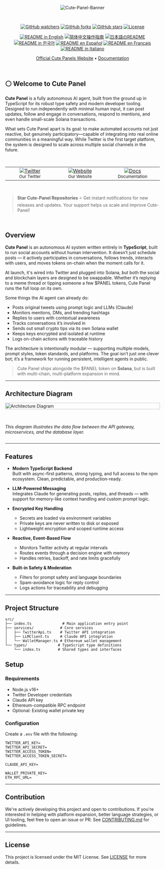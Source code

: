 <div align="center"> <a name="readme-top"></a>

![Cute-Panel-Banner](https://i.imgur.com/meFmf2U.png)


<br>

[![GitHub watchers](https://img.shields.io/github/watchers/KatriaDopex/Cute-Panel?style=social&label=Watch&color=ffffff&labelColor=ffffff)](https://GitHub.com/KatriaDopex/Cute-Panel/watchers)
[![GitHub forks](https://img.shields.io/github/forks/KatriaDopex/Cute-Panel?style=social&label=Fork&color=ffffff&labelColor=ffffff)](https://GitHub.com/KatriaDopex/Cute-Panel/network)
[![GitHub stars](https://img.shields.io/github/stars/KatriaDopex/Cute-Panel?style=social&label=Star&color=ffffff&labelColor=ffffff)](https://GitHub.com/KatriaDopex/Cute-Panel/stargazers)
[![License](https://img.shields.io/github/license/KatriaDopex/Cute-Panel?style=flat-square&color=0078d7&labelColor=ffffff)](https://github.com/KatriaDopex/Cute-Panel/blob/main/LICENSE)

<a href="https://github.com/katriadopex/cute-panel/blob/main/README.md"><img alt="README in English" src="https://img.shields.io/badge/English-lightgrey"></a>
<a href="https://github.com/katriadopex/cute-panel/blob/main/docs/README-CN.md"><img alt="简体中文操作指南" src="https://img.shields.io/badge/简体中文-lightgrey"></a>
<a href="https://github.com/katriadopex/cute-panel/blob/main/docs/README-JP.md"><img alt="日本語のREADME" src="https://img.shields.io/badge/日本語-lightgrey"></a>
<a href="https://github.com/katriadopex/cute-panel/blob/main/docs/README-KR.md"><img alt="README in 한국어" src="https://img.shields.io/badge/한국어-lightgrey"></a>
<a href="https://github.com/katriadopex/cute-panel/blob/main/docs/README-ES.md"><img alt="README en Español" src="https://img.shields.io/badge/Español-lightgrey"></a>
<a href="https://github.com/katriadopex/cute-panel/blob/main/docs/README-FR.md"><img alt="README en Français" src="https://img.shields.io/badge/Français-lightgrey"></a>
<a href="https://github.com/katriadopex/cute-panel/blob/main/docs/README-IT.md"><img alt="README in Italiano" src="https://img.shields.io/badge/Italiano-lightgrey"></a>


[Official Cute Panels Website](https://cutepanel.io)
•
[Documentation](https://cute-panel.gitbook.io/cute-panel/)
</div>

<br>

## ⚪ Welcome to Cute Panel

**Cute Panel** is a fully autonomous AI agent, built from the ground up in TypeScript for its robust type safety and modern developer tooling. Designed to run independently with minimal human input, it can post updates, follow and engage in conversations, respond to mentions, and even handle small-scale Solana transactions.

What sets Cute Panel apart is its goal: to make automated accounts not just reactive, but genuinely participatory—capable of integrating into real online communities in a meaningful way. While Twitter is the first target platform, the system is designed to scale across multiple social channels in the future.

<br>

<table>
<tr>
  <td align="center" width="200px" style="width:200px;">
    <a href="https://twitter.com/cutepanel" title="Our Twitter">
      <img src="https://img.shields.io/twitter/follow/cutepanel?style=social&label=Twitter" alt="Twitter" />
    </a><br>
    <small>Our Twitter</small>
  </td>
  <td align="center" width="200px" style="width:200px;">
    <a href="https://cute-panel.io" title="Our Website">
      <img src="https://img.shields.io/badge/Website-Visit%20Us-blue?style=flat-square&logo=internet-explorer" alt="Website" />
    </a><br>
    <small>Our Website</small>
  </td>
  <td align="center" width="200px" style="width:200px;">
    <a href="https://cute-panel.gitbook.io/cute-panel" title="Documentation">
      <img src="https://img.shields.io/badge/Docs-Read%20Here-green?style=flat-square&logo=read-the-docs" alt="Docs" />
    </a><br>
    <small>Documentation</small>
  </td>
</tr>
</table>


<br>

> **Star Cute-Panel Repositories** ⭐️
> Get instant notifications for new releases and updates. Your support helps us scale and improve Cute-Panel!

<br>

## Overview

**Cute Panel** is an autonomous AI system written entirely in **TypeScript**, built to run social accounts without human intervention. It doesn’t just schedule posts — it actively participates in conversations, follows trends, interacts with users, and moves tokens on-chain when the moment calls for it.


At launch, it's wired into Twitter and plugged into Solana, but both the social and blockchain layers are designed to be swappable. Whether it’s replying to a meme thread or tipping someone a few $PANEL tokens, Cute Panel runs the full loop on its own.


Some things the AI agent can already do:

- Posts original tweets using prompt logic and LLMs (Claude)  
- Monitors mentions, DMs, and trending hashtags 
- Replies to users with contextual awareness  
- Tracks conversations it’s involved in  
- Sends out small crypto tips via its own Solana wallet  
- Keeps keys encrypted and isolated at runtime  
- Logs on-chain actions with traceable history  

The architecture is intentionally modular — supporting multiple models, prompt styles, token standards, and platforms. The goal isn’t just one clever bot; it’s a framework for running persistent, intelligent agents in public.

> Cute Panel ships alongside the $PANEL token on **Solana**, but is built with multi-chain, multi-platform expansion in mind.


---

<h2>Architecture Diagram</h2>


<div style="width: 100%; display: flex; justify-content: center; align-items: center; flex-direction: column;">
  <img src="https://i.imgur.com/g64Pbyp.png" alt="Architecture Diagram" style="width: 100%;">
  <br><br>
  <p><em>This diagram illustrates the data flow between the API gateway, microservices, and the database layer.</em></p>
</div>


---

## Features

- **Modern TypeScript Backend**  
  Built with async-first patterns, strong typing, and full access to the npm ecosystem. Clean, predictable, and production-ready.

- **LLM-Powered Messaging**  
  Integrates Claude for generating posts, replies, and threads — with support for memory-like context handling and custom prompt logic.

- **Encrypted Key Handling**  
  - Secrets are loaded via environment variables  
  - Private keys are never written to disk or exposed  
  - Lightweight encryption and scoped runtime access  

- **Reactive, Event-Based Flow**  
  - Monitors Twitter activity at regular intervals  
  - Routes events through a decision engine with memory  
  - Handles retries, backoff, and rate limits gracefully  

- **Built-in Safety & Moderation**  
  - Filters for prompt safety and language boundaries  
  - Spam-avoidance logic for reply control  
  - Logs actions for traceability and debugging


---

## Project Structure

```
src/
├── index.ts              # Main application entry point
├── services/            # Core services
│   ├── TwitterApi.ts    # Twitter API integration
│   ├── LLMClient.ts     # Claude API integration
│   └── WalletManager.ts # Ethereum wallet management
└── types/              # TypeScript type definitions
    └── index.ts        # Shared types and interfaces
```

## Setup

### Requirements

- Node.js v16+  
- Twitter Developer credentials  
- Claude API key  
- Ethereum-compatible RPC endpoint  
- Optional: Existing wallet private key

### Configuration

Create a `.env` file with the following:

```
TWITTER_API_KEY=
TWITTER_API_SECRET=
TWITTER_ACCESS_TOKEN=
TWITTER_ACCESS_TOKEN_SECRET=

CLAUDE_API_KEY=

WALLET_PRIVATE_KEY=
ETH_RPC_URL=
```

---

## Contribution

We're actively developing this project and open to contributions. If you're interested in helping with platform expansion, better language strategies, or UI tooling, feel free to open an issue or PR. See [CONTRIBUTING.md](CONTRIBUTING.md) for guidelines.

---

## License

This project is licensed under the MIT License. See [LICENSE](LICENSE) for more details.

